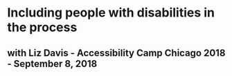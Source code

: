 # Including people with disabilities in the process
## with Liz Davis - Accessibility Camp Chicago 2018 - September 8, 2018
